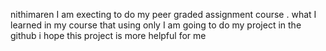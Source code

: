 nithimaren
I am execting to do my peer graded assignment course .
what I learned in my course that using only I am going to do my project in the github
i hope this project is more helpful for me

